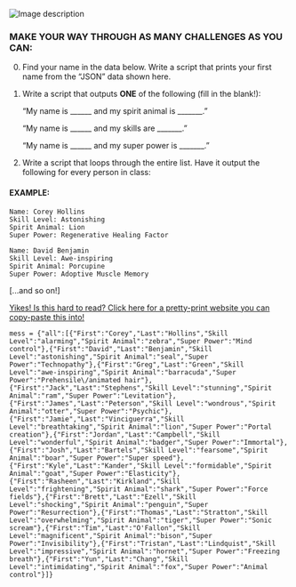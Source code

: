 
![Image description](https://github.com/csfeeser/TLG-Python/blob/master/skill%20level.png?raw=true)

### MAKE YOUR WAY THROUGH AS MANY CHALLENGES AS YOU CAN:

0. Find your name in the data below. Write a script that prints your first name from the “JSON” data shown here.

0. Write a script that outputs **ONE** of the following (fill in the blank!):

	“My name is ______ and my spirit animal is _______.”

	“My name is ______ and my skills are _______.”

	“My name is ______ and my super power is _______.” 


0. Write a script that loops through the entire list. Have it output the following for every person in class:

#### EXAMPLE:
	
    Name: Corey Hollins
	Skill Level: Astonishing
	Spirit Animal: Lion
	Super Power: Regenerative Healing Factor
		
	Name: David Benjamin
	Skill Level: Awe-inspiring
	Spirit Animal: Porcupine
	Super Power: Adoptive Muscle Memory

[...and so on!]

[Yikes! Is this hard to read? Click here for a pretty-print website you can copy-paste this into!](https://jsonformatter.org/json-pretty-print)

    mess = {"all":[{"First":"Corey","Last":"Hollins","Skill Level":"alarming","Spirit Animal":"zebra","Super Power":"Mind control"},{"First":"David","Last":"Benjamin","Skill Level":"astonishing","Spirit Animal":"seal","Super Power":"Technopathy"},{"First":"Greg","Last":"Green","Skill Level":"awe-inspiring","Spirit Animal":"barracuda","Super Power":"Prehensile\/animated hair"},{"First":"Jack","Last":"Stephens","Skill Level":"stunning","Spirit Animal":"ram","Super Power":"Levitation"},{"First":"James","Last":"Peterson","Skill Level":"wondrous","Spirit Animal":"otter","Super Power":"Psychic"},{"First":"Jamie","Last":"Vinciguerra","Skill Level":"breathtaking","Spirit Animal":"lion","Super Power":"Portal creation"},{"First":"Jordan","Last":"Campbell","Skill Level":"wonderful","Spirit Animal":"badger","Super Power":"Immortal"},{"First":"Josh","Last":"Bartels","Skill Level":"fearsome","Spirit Animal":"boar","Super Power":"Super speed"},{"First":"Kyle","Last":"Kander","Skill Level":"formidable","Spirit Animal":"goat","Super Power":"Elasticity"},{"First":"Rasheen","Last":"Kirkland","Skill Level":"frightening","Spirit Animal":"shark","Super Power":"Force fields"},{"First":"Brett","Last":"Ezell","Skill Level":"shocking","Spirit Animal":"penguin","Super Power":"Resurrection"},{"First":"Thomas","Last":"Stratton","Skill Level":"overwhelming","Spirit Animal":"tiger","Super Power":"Sonic scream"},{"First":"Tim","Last":"O'Fallon","Skill Level":"magnificent","Spirit Animal":"bison","Super Power":"Invisibility"},{"First":"Tristan","Last":"Lindquist","Skill Level":"impressive","Spirit Animal":"hornet","Super Power":"Freezing breath"},{"First":"Yun","Last":"Chang","Skill Level":"intimidating","Spirit Animal":"fox","Super Power":"Animal control"}]}

